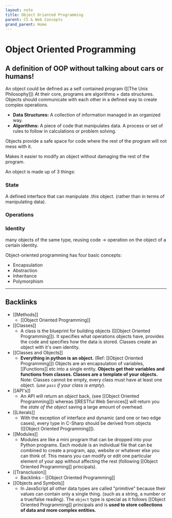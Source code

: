 ```yaml
---
layout: note
title: Object Oriented Programming
parent: CS & Web Concepts
grand_parent: Home
---
```


# Object Oriented Programming

## A definition of OOP without talking about cars or humans!

An object could be defined as a self contained program ([[The Unix Philosophy]]) At their core, programs are algorithms + data structures. Objects should communicate with each other in a defined way to create complex operations.

- **Data Structures:** A collection of information managed in an organized way.
- **Algorithms:** A piece of code that manipulates data. A process or set of rules to follow in calculations or problem solving.

Objects provide a safe space for code where the rest of the program will not mess with it.

Makes it easier to modify an object without damaging the rest of the program.

An object is made up of 3 things:

### State

A defined interface that can manipulate .this object. (rather than in terms of manipulating data).

### Operations

### Identity

many objects of the same type, reusing code -> operation on the object of a certain identity.

Object-oriented programming has four basic concepts:

- Encapsulation
- Abstraction
- Inheritance
- Polymorphism

---

## Backlinks
* [[Methods]]
	* [[Object Oriented Programming]]
* [[Classes]]
	* A class is the blueprint for building objects ([[Object Oriented Programming]]). It specifies what operations objects have, provides the code and specifies how the data is stored. Classes create an object with it's own identity.
* [[Classes and Objects]]
	* **Everything in python is an object.** (Ref: [[Object Oriented Programming]]) Objects are an encapsulation of variables, [[Functions]] etc into a single entity. **Objects get their variables and functions from classes. Classes are a template of your objects.** Note: Classes cannot be empty, every class must have at least one object. (*use `pass` if your class is empty*).
* [[API's]]
	* An API will return an *object* back, (see [[Object Oriented Programming]]) whereas [[RESTful Web Services]] will return you the *state of the object* saving a large amount of overhead.
* [[Literals]]
	* With the exception of interface and dynamic (and one or two edge cases), every type in C-Sharp should be derived from objects ([[Object Oriented Programming]]).
* [[Modules]]
	* Modules are like a mini program that can be dropped into your Python programs. Each module is an individual file that can be combined to create a program, app, website or whatever else you can think of. This means you can modify or edit one particular element of your app without affecting the rest (following [[Object Oriented Programming]] principals).
* [[Transclusion]]
	* Backlinks - [[Object Oriented Programming]]
* [[Objects and Symbols]]
	* In JavaScript all other data types are called "primitive" because their values can contain only a single thing. (such as a string, a number or a true/false reading). The `object` type is special as it follows [[Object Oriented Programming]] principals and is **used to store collections of data and more complex entities.**

